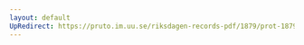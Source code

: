 ```yaml
---
layout: default
UpRedirect: https://pruto.im.uu.se/riksdagen-records-pdf/1879/prot-1879--ak--053/prot-1879--ak--053_011.pdf
---
```

